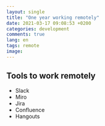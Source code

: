 ```yaml
---
layout: single
title: "One year working remotely"
date: 2021-03-17 09:08:53 +0200
categories: development
comments: true
lang: en
tags: remote
image: 
---
```


Tools to work remotely
-----------------------
- Slack
- Miro
- Jira
- Confluence
- Hangouts


